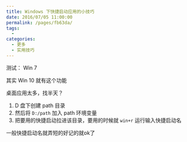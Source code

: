 ```yaml
---
title: Windows 下快捷启动应用的小技巧
date: 2016/07/05 11:00:00
permalink: /pages/fb63da/
tags: 
  - 
categories: 
  - 更多
  - 实用技巧
---
```


测试： Win 7

其实 Win 10 就有这个功能

桌面应用太多，找半天？

1. D 盘下创建 path 目录
2. 然后将 `D:/path` 加入 path 环境变量 
3. 把要用的快捷启动拉进该目录，要用的时候就 `win+r` 运行输入快捷启动名

一般快捷启动名就弄短的好记的就ok了